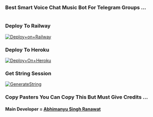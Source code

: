 ### Best Smart Voice Chat Music Bot For Telegram Groups ...


<p align="center"><a href="https://t.me/itz_mst_boy"><img src=""></a></p>




### Deploy To Railway

[![Deploy+on+Railway](https://railway.app/button.svg)](https://railway.app/new/template?template=https://github.com/itz-mst-boy/AlishaMusicPlayer&envs=API_ID,API_HASH,BOT_TOKEN,STRING_SESSION)


### Deploy To Heroku

[![Deploy+On+Heroku](https://www.herokucdn.com/deploy/button.svg)](https://heroku.com/deploy?template=https://github.com/itz-mst-boy/AlishaMusicPlayer)



### Get String Session

[![GenerateString](https://img.shields.io/badge/repl.it-generateString-yellowgreen)](https://t.me/StringGeneratorRobot)



### Copy Pasters You Can Copy This But Must Give Credits ...

#### Main Developer = [Abhimanyu Singh Ranawat](https://t.me/Itz_Venom_xD)
